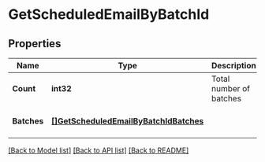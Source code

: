 # GetScheduledEmailByBatchId

## Properties
Name | Type | Description | Notes
------------ | ------------- | ------------- | -------------
**Count** | **int32** | Total number of batches | [optional] [default to null]
**Batches** | [**[]GetScheduledEmailByBatchIdBatches**](getScheduledEmailByBatchId_batches.md) |  | [optional] [default to null]

[[Back to Model list]](../README.md#documentation-for-models) [[Back to API list]](../README.md#documentation-for-api-endpoints) [[Back to README]](../README.md)


